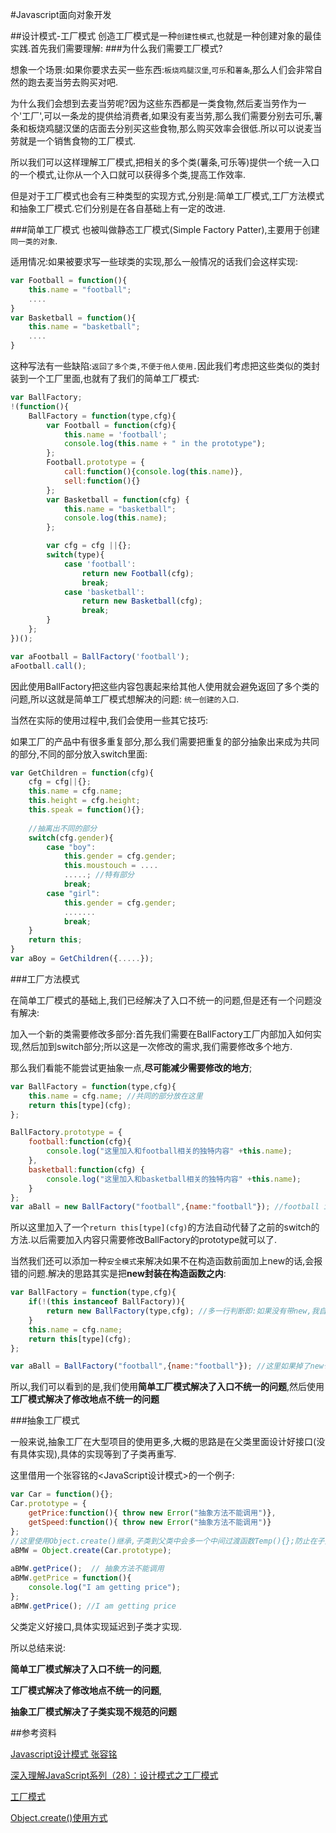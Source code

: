 #Javascript面向对象开发

##设计模式-工厂模式
创造工厂模式是一种`创建性模式`,也就是一种创建对象的最佳实践.首先我们需要理解:
###为什么我们需要工厂模式?

想象一个场景:如果你要求去买一些东西:`板烧鸡腿汉堡`,`可乐`和`薯条`,那么人们会非常自然的跑去麦当劳去购买对吧.

为什么我们会想到去麦当劳呢?因为这些东西都是一类食物,然后麦当劳作为一个'工厂',可以一条龙的提供给消费者,如果没有麦当劳,那么我们需要分别去可乐,薯条和板烧鸡腿汉堡的店面去分别买这些食物,那么购买效率会很低.所以可以说麦当劳就是一个销售食物的工厂模式.

所以我们可以这样理解工厂模式,把相关的多个类(薯条,可乐等)提供一个统一入口的一个模式,让你从一个入口就可以获得多个类,提高工作效率.

但是对于工厂模式也会有三种类型的实现方式,分别是:简单工厂模式,工厂方法模式和抽象工厂模式.它们分别是在各自基础上有一定的改进.

###简单工厂模式
也被叫做静态工厂模式(Simple Factory Patter),主要用于创建`同一类的对象`.

适用情况:如果被要求写一些球类的实现,那么一般情况的话我们会这样实现:

~~~javascript
var Football = function(){
	this.name = "football";
	....
}
var Basketball = function(){
	this.name = "basketball";
	....
}
~~~

这种写法有一些缺陷:`返回了多个类,不便于他人使用.`因此我们考虑把这些类似的类封装到一个工厂里面,也就有了我们的简单工厂模式:

~~~javascript
var BallFactory;
!(function(){
    BallFactory = function(type,cfg){
        var Football = function(cfg){
            this.name = 'football';
            console.log(this.name + " in the prototype");
        };
        Football.prototype = {
            call:function(){console.log(this.name)},
            sell:function(){}
        };
        var Basketball = function(cfg) {
            this.name = "basketball";
            console.log(this.name);
        };

        var cfg = cfg ||{};
        switch(type){
            case 'football':
                return new Football(cfg);
                break;
            case 'basketball':
                return new Basketball(cfg);
                break;
        }
    };
})();

var aFootball = BallFactory('football');
aFootball.call();
~~~

因此使用BallFactory把这些内容包裹起来给其他人使用就会避免返回了多个类的问题,所以这就是简单工厂模式想解决的问题:
`统一创建的入口`.

当然在实际的使用过程中,我们会使用一些其它技巧:

如果工厂的产品中有很多重复部分,那么我们需要把重复的部分抽象出来成为共同的部分,不同的部分放入switch里面:

~~~javascript
var GetChildren = function(cfg){
	cfg = cfg||{};
	this.name = cfg.name;
	this.height = cfg.height;
	this.speak = function(){};
	
	//抽离出不同的部分
	switch(cfg.gender){
		case "boy":
			this.gender = cfg.gender;
			this.moustouch = ....
			.....; //特有部分
			break; 
		case "girl":
			this.gender = cfg.gender;
			.......
			break;
	}
	return this;
}
var aBoy = GetChildren({.....}); 
~~~


###工厂方法模式

在简单工厂模式的基础上,我们已经解决了入口不统一的问题,但是还有一个问题没有解决:

加入一个新的类需要修改多部分:首先我们需要在BallFactory工厂内部加入如何实现,然后加到switch部分;所以这是一次修改的需求,我们需要修改多个地方.

那么我们看能不能尝试更抽象一点,**尽可能减少需要修改的地方**;

~~~javascript
var BallFactory = function(type,cfg){
    this.name = cfg.name; //共同的部分放在这里
    return this[type](cfg);
};

BallFactory.prototype = {
    football:function(cfg){
        console.log("这里加入和football相关的独特内容" +this.name);
    },
    basketball:function(cfg) {
        console.log("这里加入和basketball相关的独特内容" +this.name);
    }
};
var aBall = new BallFactory("football",{name:"football"}); //football in the prototype

~~~

所以这里加入了一个`return this[type](cfg)`的方法自动代替了之前的switch的方法.以后需要加入内容只需要修改BallFactory的prototype就可以了.

当然我们还可以添加一种`安全模式`来解决如果不在构造函数前面加上new的话,会报错的问题.解决的思路其实是把**new封装在构造函数之内**:

~~~javascript
var BallFactory = function(type,cfg){
    if(!(this instanceof BallFactory)){
        return new BallFactory(type,cfg); //多一行判断即:如果没有带new,我自己帮你new一个返回就好;
    }
    this.name = cfg.name;
    return this[type](cfg);
};

var aBall = BallFactory("football",{name:"football"}); //这里如果掉了new也会正常执行;
~~~


所以,我们可以看到的是,我们使用**简单工厂模式解决了入口不统一的问题**,然后使用**工厂模式解决了修改地点不统一的问题**

###抽象工厂模式

一般来说,抽象工厂在大型项目的使用更多,大概的思路是在父类里面设计好接口(没有具体实现),具体的实现等到了子类再重写.

这里借用一个张容铭的<JavaScript设计模式>的一个例子:

~~~javascript
var Car = function(){};
Car.prototype = {
    getPrice:function(){ throw new Error("抽象方法不能调用")},
    getSpeed:function(){ throw new Error("抽象方法不能调用")}
};
//这里使用Object.create()继承,子类到父类中会多一个中间过渡函数Temp(){};防止在子类的prototype覆盖父类;可见参考资料
aBMW = Object.create(Car.prototype);
    
aBMW.getPrice();  // 抽象方法不能调用
aBMW.getPrice = function(){
    console.log("I am getting price");
};
aBMW.getPrice(); //I am getting price
~~~

父类定义好接口,具体实现延迟到子类才实现.

所以总结来说:


**简单工厂模式解决了入口不统一的问题**,

**工厂模式解决了修改地点不统一的问题**,

**抽象工厂模式解决了子类实现不规范的问题**



##参考资料

[Javascript设计模式 张容铭](https://book.douban.com/subject/26589719/)

[深入理解JavaScript系列（28）：设计模式之工厂模式](http://www.cnblogs.com/TomXu/archive/2012/02/23/2353389.html)

[工厂模式](http://www.runoob.com/design-pattern/factory-pattern.html)

[Object.create()使用方式](https://developer.mozilla.org/zh-CN/docs/Web/JavaScript/Reference/Global_Objects/Object/create)
